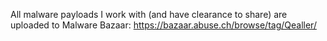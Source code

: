 All malware payloads I work with (and have clearance to share) are uploaded to Malware Bazaar: 
<a href="https://bazaar.abuse.ch/browser/tag/Qealler/" target="_blank">https://bazaar.abuse.ch/browse/tag/Qealler/</a>
